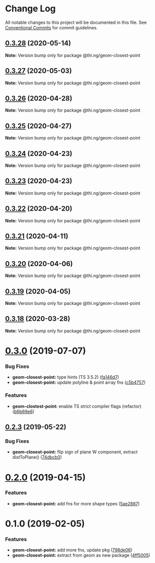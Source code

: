# Change Log

All notable changes to this project will be documented in this file.
See [Conventional Commits](https://conventionalcommits.org) for commit guidelines.

## [0.3.28](https://github.com/thi-ng/umbrella/compare/@thi.ng/geom-closest-point@0.3.27...@thi.ng/geom-closest-point@0.3.28) (2020-05-14)

**Note:** Version bump only for package @thi.ng/geom-closest-point





## [0.3.27](https://github.com/thi-ng/umbrella/compare/@thi.ng/geom-closest-point@0.3.26...@thi.ng/geom-closest-point@0.3.27) (2020-05-03)

**Note:** Version bump only for package @thi.ng/geom-closest-point





## [0.3.26](https://github.com/thi-ng/umbrella/compare/@thi.ng/geom-closest-point@0.3.25...@thi.ng/geom-closest-point@0.3.26) (2020-04-28)

**Note:** Version bump only for package @thi.ng/geom-closest-point





## [0.3.25](https://github.com/thi-ng/umbrella/compare/@thi.ng/geom-closest-point@0.3.24...@thi.ng/geom-closest-point@0.3.25) (2020-04-27)

**Note:** Version bump only for package @thi.ng/geom-closest-point





## [0.3.24](https://github.com/thi-ng/umbrella/compare/@thi.ng/geom-closest-point@0.3.23...@thi.ng/geom-closest-point@0.3.24) (2020-04-23)

**Note:** Version bump only for package @thi.ng/geom-closest-point





## [0.3.23](https://github.com/thi-ng/umbrella/compare/@thi.ng/geom-closest-point@0.3.22...@thi.ng/geom-closest-point@0.3.23) (2020-04-23)

**Note:** Version bump only for package @thi.ng/geom-closest-point





## [0.3.22](https://github.com/thi-ng/umbrella/compare/@thi.ng/geom-closest-point@0.3.21...@thi.ng/geom-closest-point@0.3.22) (2020-04-20)

**Note:** Version bump only for package @thi.ng/geom-closest-point





## [0.3.21](https://github.com/thi-ng/umbrella/compare/@thi.ng/geom-closest-point@0.3.20...@thi.ng/geom-closest-point@0.3.21) (2020-04-11)

**Note:** Version bump only for package @thi.ng/geom-closest-point





## [0.3.20](https://github.com/thi-ng/umbrella/compare/@thi.ng/geom-closest-point@0.3.19...@thi.ng/geom-closest-point@0.3.20) (2020-04-06)

**Note:** Version bump only for package @thi.ng/geom-closest-point





## [0.3.19](https://github.com/thi-ng/umbrella/compare/@thi.ng/geom-closest-point@0.3.18...@thi.ng/geom-closest-point@0.3.19) (2020-04-05)

**Note:** Version bump only for package @thi.ng/geom-closest-point





## [0.3.18](https://github.com/thi-ng/umbrella/compare/@thi.ng/geom-closest-point@0.3.17...@thi.ng/geom-closest-point@0.3.18) (2020-03-28)

**Note:** Version bump only for package @thi.ng/geom-closest-point





# [0.3.0](https://github.com/thi-ng/umbrella/compare/@thi.ng/geom-closest-point@0.2.3...@thi.ng/geom-closest-point@0.3.0) (2019-07-07)

### Bug Fixes

* **geom-closest-point:** type hints (TS 3.5.2) ([fa146d7](https://github.com/thi-ng/umbrella/commit/fa146d7))
* **geom-closest-point:** update polyline & point array fns ([c5b4757](https://github.com/thi-ng/umbrella/commit/c5b4757))

### Features

* **geom-clostest-point:** enable TS strict compiler flags (refactor) ([b6b69e6](https://github.com/thi-ng/umbrella/commit/b6b69e6))

## [0.2.3](https://github.com/thi-ng/umbrella/compare/@thi.ng/geom-closest-point@0.2.2...@thi.ng/geom-closest-point@0.2.3) (2019-05-22)

### Bug Fixes

* **geom-closest-point:** flip sign of plane W component, extract distToPlane() ([74dbcb0](https://github.com/thi-ng/umbrella/commit/74dbcb0))

# [0.2.0](https://github.com/thi-ng/umbrella/compare/@thi.ng/geom-closest-point@0.1.13...@thi.ng/geom-closest-point@0.2.0) (2019-04-15)

### Features

* **geom-closest-point:** add fns for more shape types ([5ae2887](https://github.com/thi-ng/umbrella/commit/5ae2887))

# 0.1.0 (2019-02-05)

### Features

* **geom-closest-point:** add more fns, update pkg ([798de06](https://github.com/thi-ng/umbrella/commit/798de06))
* **geom-closest-point:** extract from geom as new package ([4ff5005](https://github.com/thi-ng/umbrella/commit/4ff5005))

